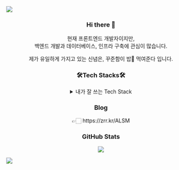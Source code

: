 <img src="https://capsule-render.vercel.app/api?type=waving&color=BDBDC8&height=150&section=header" />

<h3 align="center"> Hi there 👋 </h3>

<!--
**ysjang0926/ysjang0926** is a ✨ _special_ ✨ repository because its `README.md` (this file) appears on your GitHub profile.

Here are some ideas to get you started:

- 🔭 I’m currently working on ...
- 🌱 I’m currently learning ...
- 👯 I’m looking to collaborate on ...
- 🤔 I’m looking for help with ...
- 💬 Ask me about ...
- 📫 How to reach me: ...
- 😄 Pronouns: ...
- ⚡ Fun fact: ...
-->

<p align="center">
  현재 프론트엔드 개발자이지만, 
  <br>
  백엔드 개발과 데이터베이스, 인프라 구축에 관심이 많습니다. 
</p>
<p align="center">
  제가 유일하게 가지고 있는 신념은, 꾸준함이 밥🍚 먹여준다 입니다.
</p>

<h3 align="center">🛠️Tech Stacks🛠️</h3>
<p align="center">
<details align="center">
	<summary>
		내가 잘 쓰는 Tech Stack
	</summary>
	<br>
	<img src="https://img.shields.io/badge/javascript-%23323330.svg?style=for-the-badge&logo=javascript&logoColor=%23F7DF1E)"> 
	<img src="https://img.shields.io/badge/typescript-%23007ACC.svg?style=for-the-badge&logo=typescript&logoColor=white"> 
	<img src="https://img.shields.io/badge/node.js-339933?style=for-the-badge&logo=Node.js&logoColor=white">
	<img src="https://img.shields.io/badge/react-00A8E1?style=for-the-badge&logo=react&logoColor=black"> 
	<img src="https://img.shields.io/badge/next.js-000000?style=for-the-badge&logo=next.js&logoColor=white"> 
	<br>
	<img src="https://img.shields.io/badge/tailwindcss-06B6D4?style=for-the-badge&logo=tailwindcss&logoColor=white"> 
	<img src="https://img.shields.io/badge/styled--components-DB7093?style=for-the-badge&logo=styled-components&logoColor=white"> 
	<img src="https://img.shields.io/badge/figma-EF2D5E?style=for-the-badge&logo=figma&logoColor=black">
	<img src="https://img.shields.io/badge/Visual%20Studio%20Code-0078d7.svg?style=for-the-badge&logo=visual-studio-code&logoColor=white">
	<br>
	<br>
</details>
</p>

<h3 align="center">Blog</h3>
<p align="center">
	👉🏻 https://zrr.kr/ALSM
</p>

<h3 align="center">GitHub Stats</h3>
<p align="center"> 
	<img src="https://github-readme-stats.vercel.app/api?username=Ju-jh&theme=tokyonight&show_icons=true"/></a>
</p>

<img src="https://capsule-render.vercel.app/api?type=waving&color=BDBDC8&height=150&section=footer" />

